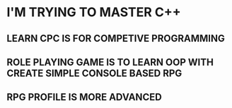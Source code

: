 # I'M TRYING TO MASTER C++
## LEARN CPC IS FOR COMPETIVE PROGRAMMING
## ROLE PLAYING GAME IS TO LEARN OOP WITH CREATE SIMPLE CONSOLE BASED RPG
## RPG PROFILE IS MORE ADVANCED
